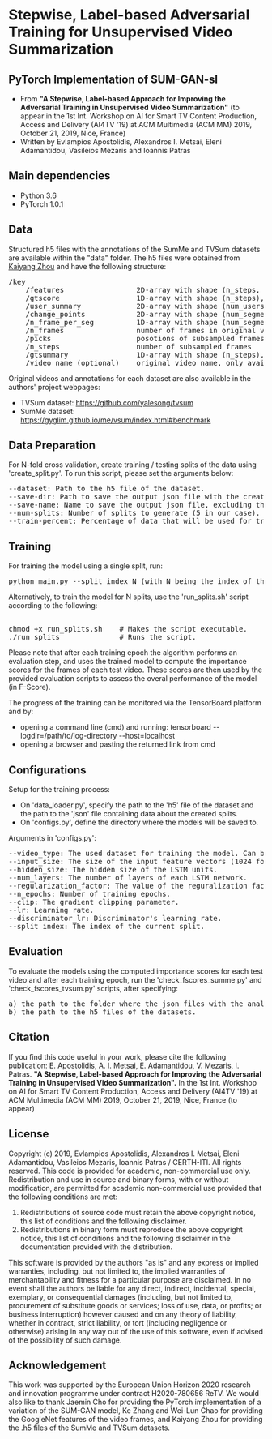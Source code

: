 # Stepwise, Label-based Adversarial Training for Unsupervised Video Summarization

## PyTorch Implementation of SUM-GAN-sl
- From **"A Stepwise, Label-based Approach for Improving the Adversarial Training in Unsupervised Video Summarization"** (to appear in the 1st Int. Workshop on AI for Smart TV Content Production, Access and Delivery (AI4TV '19) at ACM Multimedia (ACM MM) 2019, October 21, 2019, Nice, France)
- Written by Evlampios Apostolidis, Alexandros I. Metsai, Eleni Adamantidou, Vasileios Mezaris and Ioannis Patras

## Main dependencies
- Python  3.6
- PyTorch 1.0.1

## Data
Structured h5 files with the annotations of the SumMe and TVSum datasets are available within the "data" folder. The h5 files were obtained from [Kaiyang Zhou](https://github.com/KaiyangZhou/pytorch-vsumm-reinforce) and have the following structure:
<pre>
/key
    /features                 2D-array with shape (n_steps, feature-dimension)
    /gtscore                  1D-array with shape (n_steps), stores ground truth improtance score (used for training, e.g. regression loss)
    /user_summary             2D-array with shape (num_users, n_frames), each row is a binary vector (used for test)
    /change_points            2D-array with shape (num_segments, 2), each row stores indices of a segment
    /n_frame_per_seg          1D-array with shape (num_segments), indicates number of frames in each segment
    /n_frames                 number of frames in original video
    /picks                    posotions of subsampled frames in original video
    /n_steps                  number of subsampled frames
    /gtsummary                1D-array with shape (n_steps), ground truth summary provided by user (used for training, e.g. maximum likelihood)
    /video_name (optional)    original video name, only available for SumMe dataset
</pre>
Original videos and annotations for each dataset are also available in the authors' project webpages:
- TVSum dataset: https://github.com/yalesong/tvsum
- SumMe dataset: https://gyglim.github.io/me/vsum/index.html#benchmark

## Data Preparation
For N-fold cross validation, create training / testing splits of the data using 'create_split.py'. To run this script, please set the arguments below:
<pre>
--dataset: Path to the h5 file of the dataset.
--save-dir: Path to save the output json file with the created splits.
--save-name: Name to save the output json file, excluding the extension.
--num-splits: Number of splits to generate (5 in our case).
--train-percent: Percentage of data that will be used for training (80% in our case).
</pre>
## Training
For training the model using a single split, run:
<pre>
python main.py --split_index N (with N being the index of the split)
</pre>
Alternatively, to train the model for N splits, use the 'run_splits.sh' script according to the following:
<pre>  
chmod +x run_splits.sh    # Makes the script executable.
./run_splits              # Runs the script.  
</pre>
Please note that after each training epoch the algorithm performs an evaluation step, and uses the trained model to compute the importance scores for the frames of each test video. These scores are then used by the provided evaluation scripts to assess the overal performance of the model (in F-Score).

The progress of the training can be monitored via the TensorBoard platform and by:
- opening a command line (cmd) and running: tensorboard --logdir=/path/to/log-directory --host=localhost
- opening a browser and pasting the returned link from cmd

## Configurations
Setup for the training process:

- On 'data_loader.py', specify the path to the 'h5' file of the dataset and the path to the 'json' file containing data about the created splits.
- On 'configs.py', define the directory where the models will be saved to.
    
Arguments in 'configs.py': 
<pre>
--video_type: The used dataset for training the model. Can be either 'TVSum' or 'SumMe'.
--input_size: The size of the input feature vectors (1024 for GoogLeNet features).
--hidden_size: The hidden size of the LSTM units.
--num_layers: The number of layers of each LSTM network.
--regularization_factor: The value of the reguralization factor (ranges from 0.0 to 1.0).
--n_epochs: Number of training epochs.
--clip: The gradient clipping parameter.
--lr: Learning rate.
--discriminator_lr: Discriminator's learning rate.
--split_index: The index of the current split.
</pre>
## Evaluation
To evaluate the models using the computed importance scores for each test video and after each training epoch, run the 'check_fscores_summe.py' and 'check_fscores_tvsum.py' scripts, after specifying:
<pre>
a) the path to the folder where the json files with the analysis results (i.e. frame-level importance scores) are stored
b) the path to the h5 files of the datasets.
</pre>
## Citation
If you find this code useful in your work, please cite the following publication: E. Apostolidis, A. I. Metsai, E. Adamantidou, V. Mezaris, I. Patras. **"A Stepwise, Label-based Approach for Improving the Adversarial Training in Unsupervised Video Summarization".** In the 1st Int. Workshop on AI for Smart TV Content Production, Access and Delivery (AI4TV '19) at ACM Multimedia (ACM MM) 2019, October 21, 2019, Nice, France (to appear)

## License
Copyright (c) 2019, Evlampios Apostolidis, Alexandros I. Metsai, Eleni Adamantidou, Vasileios Mezaris, Ioannis Patras / CERTH-ITI. All rights reserved. This code is provided for academic, non-commercial use only. Redistribution and use in source and binary forms, with or without modification, are permitted for academic non-commercial use provided that the following conditions are met:

1. Redistributions of source code must retain the above copyright notice, this list of conditions and the following disclaimer.
2. Redistributions in binary form must reproduce the above copyright notice, this list of conditions and the following disclaimer in the documentation provided with the distribution.

This software is provided by the authors "as is" and any express or implied warranties, including, but not limited to, the implied warranties of merchantability and fitness for a particular purpose are disclaimed. In no event shall the authors be liable for any direct, indirect, incidental, special, exemplary, or consequential damages (including, but not limited to, procurement of substitute goods or services; loss of use, data, or profits; or business interruption) however caused and on any theory of liability, whether in contract, strict liability, or tort (including negligence or otherwise) arising in any way out of the use of this software, even if advised of the possibility of such damage.

## Acknowledgement
This work was supported by the European Union Horizon 2020 research and innovation programme under contract H2020-780656 ReTV. We would also like to thank Jaemin Cho for providing the PyTorch implementation of a variation of the SUM-GAN model, Ke Zhang and Wei-Lun Chao for providing the GoogleNet features of the video frames, and Kaiyang Zhou for providing the .h5 files of the SumMe and TVSum datasets.
